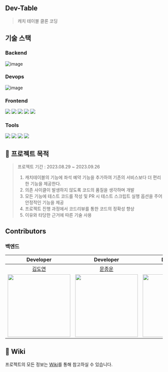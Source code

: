 ## Dev-Table
> 캐치 테이블 클론 코딩

## 기술 스택

### Backend

![image](https://github.com/prgrms-be-devcourse/BE-04-DevTable/assets/79970349/3247fbf8-3de5-4b8d-ae93-29e29646ffd1)

### Devops
![image](https://github.com/prgrms-be-devcourse/BE-04-DevTable/assets/79970349/538ac55e-818e-4ab4-b9cc-6623097953cf)


### Frontend
<img src="https://img.shields.io/badge/Create React App-61DAFB?style=for-the-badge&logo=createreactapp&logoColor=black"> <img src="https://img.shields.io/badge/react-61DAFB?style=for-the-badge&logo=react&logoColor=black"> <img src="https://img.shields.io/badge/react router-CA4245?style=for-the-badge&logo=reactrouter&logoColor=black"> <img src="https://img.shields.io/badge/react query-FF4154?style=for-the-badge&logo=reactquery&logoColor=black"> <img src="https://img.shields.io/badge/tailwind css-06B6D4?style=for-the-badge&logo=tailwindcss&logoColor=black">

### Tools
<img src="https://img.shields.io/badge/github-181717?style=for-the-badge&logo=github&logoColor=white"> <img src="https://img.shields.io/badge/git-F05032?style=for-the-badge&logo=git&logoColor=white"> <img src="https://img.shields.io/badge/Github Actions-2088FF?style=for-the-badge&logo=githubactions&logoColor=white"> <img src="https://img.shields.io/badge/Jira-0052CC?style=for-the-badge&logo=jira&logoColor=white"> 

## 📎 프로젝트 목적
> 프로젝트 기간 : 2023.08.29 ~ 2023.09.26  
> 1. 캐치테이블의 기능에 좌석 예약 기능을 추가하여 기존의 서비스보다 더 편리한 기능을 제공한다.  
> 2. 의존 사이클이 발생하지 않도록 코드의 품질을 생각하며 개발
> 3. 모든 기능에 테스트 코드를 작성 및 PR 시 테스트 스크립트 실행 옵션을 주어 안정적인 기능을 제공
> 4. 프로젝트 진행 과정에서 코드리뷰를 통한 코드의 정확성 향상
> 5. 이유와 타당한 근거에 따른 기술 사용

## Contributors
### 백엔드
|Developer|Developer|Developer|Mentor|Mentor|
|:---------:|:---------:|:---------:|:------:|:------:|
|[김도연](https://github.com/joyfulviper)|[문종운](https://github.com/bombo-dev)|[한희나](https://github.com/heenahan)|[앨런](https://github.com/hongbin-dev)|[이태현](https://github.com/taehyunnn)|
|<img src='https://avatars.githubusercontent.com/u/79970349?v=4' width="200px">|<img src='https://avatars.githubusercontent.com/u/74203371?v=4' width="200px">|<img src='https://avatars.githubusercontent.com/u/83766322?v=4' width="200px">|<img src='https://avatars.githubusercontent.com/u/33685054?v=4' width="200px">|<img src='https://avatars.githubusercontent.com/u/53414145?v=4' width="200px">

## 📎 Wiki
프로젝트의 모든 정보는 [Wiki](https://github.com/prgrms-be-devcourse/BE-04-DevTable/wiki)를 통해 참고하실 수 있습니다.